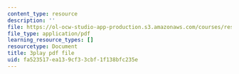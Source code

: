 ```yaml
---
content_type: resource
description: ''
file: https://ol-ocw-studio-app-production.s3.amazonaws.com/courses/res-18-009-learn-differential-equations-up-close-with-gilbert-strang-and-cleve-moler-fall-2015/fa523517ea139cf33cbf1f138bfc235e_ScZMBOB_qYQ.pdf
file_type: application/pdf
learning_resource_types: []
resourcetype: Document
title: 3play pdf file
uid: fa523517-ea13-9cf3-3cbf-1f138bfc235e
---
```

